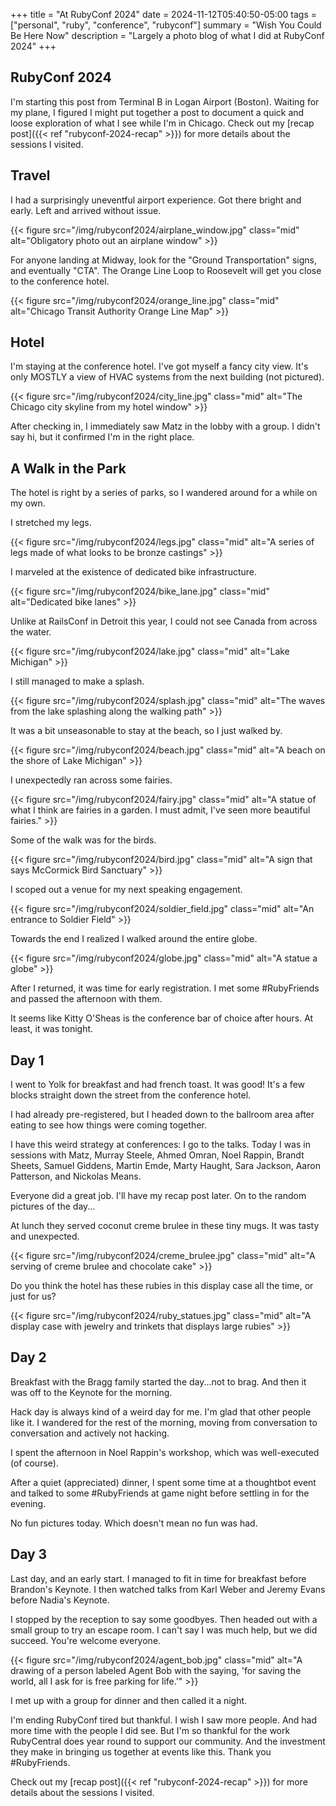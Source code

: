+++
title = "At RubyConf 2024"
date = 2024-11-12T05:40:50-05:00
tags = ["personal", "ruby", "conference", "rubyconf"]
summary = "Wish You Could Be Here Now"
description = "Largely a photo blog of what I did at RubyConf 2024"
+++

## RubyConf 2024

I'm starting this post from Terminal B in Logan Airport (Boston). Waiting for my plane, I figured I might put together a post to document a quick and loose exploration of what I see while I'm in Chicago. Check out my [recap post]({{< ref "rubyconf-2024-recap" >}}) for more details about the sessions I visited.

## Travel

I had a surprisingly uneventful airport experience. Got there bright and early. Left and arrived without issue.

{{< figure src="/img/rubyconf2024/airplane_window.jpg" class="mid" alt="Obligatory photo out an airplane window" >}}

For anyone landing at Midway, look for the "Ground Transportation" signs, and eventually "CTA". The Orange Line Loop to Roosevelt will get you close to the conference hotel.

{{< figure src="/img/rubyconf2024/orange_line.jpg" class="mid" alt="Chicago Transit Authority Orange Line Map" >}}

## Hotel

I'm staying at the conference hotel. I've got myself a fancy city view. It's only MOSTLY a view of HVAC systems from the next building (not pictured).

{{< figure src="/img/rubyconf2024/city_line.jpg" class="mid" alt="The Chicago city skyline from my hotel window" >}}

After checking in, I immediately saw Matz in the lobby with a group. I didn't say hi, but it confirmed I'm in the right place.

## A Walk in the Park

The hotel is right by a series of parks, so I wandered around for a while on my own.

I stretched my legs.

{{< figure src="/img/rubyconf2024/legs.jpg" class="mid" alt="A series of legs made of what looks to be bronze castings" >}}

I marveled at the existence of dedicated bike infrastructure.

{{< figure src="/img/rubyconf2024/bike_lane.jpg" class="mid" alt="Dedicated bike lanes" >}}

Unlike at RailsConf in Detroit this year, I could not see Canada from across the water.

{{< figure src="/img/rubyconf2024/lake.jpg" class="mid" alt="Lake Michigan" >}}

I still managed to make a splash.

{{< figure src="/img/rubyconf2024/splash.jpg" class="mid" alt="The waves from the lake splashing along the walking path" >}}

It was a bit unseasonable to stay at the beach, so I just walked by.

{{< figure src="/img/rubyconf2024/beach.jpg" class="mid" alt="A beach on the shore of Lake Michigan" >}}

I unexpectedly ran across some fairies.

{{< figure src="/img/rubyconf2024/fairy.jpg" class="mid" alt="A statue of what I think are fairies in a garden. I must admit, I've seen more beautiful fairies." >}}

Some of the walk was for the birds.

{{< figure src="/img/rubyconf2024/bird.jpg" class="mid" alt="A sign that says McCormick Bird Sanctuary" >}}

I scoped out a venue for my next speaking engagement.

{{< figure src="/img/rubyconf2024/soldier_field.jpg" class="mid" alt="An entrance to Soldier Field" >}}

Towards the end I realized I walked around the entire globe.

{{< figure src="/img/rubyconf2024/globe.jpg" class="mid" alt="A statue a globe" >}}

After I returned, it was time for early registration. I met some #RubyFriends and passed the afternoon with them.

It seems like Kitty O'Sheas is the conference bar of choice after hours. At least, it was tonight.

## Day 1

I went to Yolk for breakfast and had french toast. It was good! It's a few blocks straight down the street from the conference hotel.

I had already pre-registered, but I headed down to the ballroom area after eating to see how things were coming together.

I have this weird strategy at conferences: I go to the talks. Today I was in sessions with Matz, Murray Steele, Ahmed Omran, Noel Rappin, Brandt Sheets, Samuel Giddens, Martin Emde, Marty Haught, Sara Jackson, Aaron Patterson, and Nickolas Means.

Everyone did a great job. I'll have my recap post later. On to the random pictures of the day...

At lunch they served coconut creme brulee in these tiny mugs. It was tasty and unexpected.

{{< figure src="/img/rubyconf2024/creme_brulee.jpg" class="mid" alt="A serving of creme brulee and chocolate cake" >}}

Do you think the hotel has these rubies in this display case all the time, or just for us?

{{< figure src="/img/rubyconf2024/ruby_statues.jpg" class="mid" alt="A display case with jewelry and trinkets that displays large rubies" >}}

## Day 2

Breakfast with the Bragg family started the day...not to brag. And then it was off to the Keynote for the morning.

Hack day is always kind of a weird day for me. I'm glad that other people like it. I wandered for the rest of the morning, moving from conversation to conversation and actively not hacking.

I spent the afternoon in Noel Rappin's workshop, which was well-executed (of course).

After a quiet (appreciated) dinner, I spent some time at a thoughtbot event and talked to some #RubyFriends at game night before settling in for the evening.

No fun pictures today. Which doesn't mean no fun was had.

## Day 3

Last day, and an early start. I managed to fit in time for breakfast before Brandon's Keynote. I then watched talks from Karl Weber and Jeremy Evans before Nadia's Keynote.

I stopped by the reception to say some goodbyes. Then headed out with a small group to try an escape room. I can't say I was much help, but we did succeed. You're welcome everyone.

{{< figure src="/img/rubyconf2024/agent_bob.jpg" class="mid" alt="A drawing of a person labeled Agent Bob with the saying, 'for saving the world, all I ask for is free parking for life.'" >}}

I met up with a group for dinner and then called it a night.

I'm ending RubyConf tired but thankful. I wish I saw more people. And had more time with the people I did see. But I'm so thankful for the work RubyCentral does year round to support our community. And the investment they make in bringing us together at events like this. Thank you #RubyFriends.

Check out my [recap post]({{< ref "rubyconf-2024-recap" >}}) for more details about the sessions I visited.
